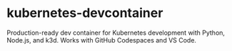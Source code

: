 # kubernetes-devcontainer
Production-ready dev container for Kubernetes development with Python, Node.js, and k3d. Works with GitHub Codespaces and VS Code.
